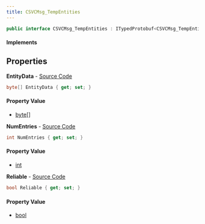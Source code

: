 ```yaml
---
title: CSVCMsg_TempEntities
---
```


```csharp
public interface CSVCMsg_TempEntities : ITypedProtobuf<CSVCMsg_TempEntities>, INativeHandle
```

#### Implements

## Properties

**EntityData** - [Source Code](https://github.com/swiftly-solution/swiftlys2/blob/master/managed/src/SwiftlyS2.Generated/Protobufs/Interfaces/CSVCMsg_TempEntities.cs#L19)

```csharp
byte[] EntityData { get; set; }
```

#### Property Value

- [byte](https://learn.microsoft.com/dotnet/api/system.byte)[]

**NumEntries** - [Source Code](https://github.com/swiftly-solution/swiftlys2/blob/master/managed/src/SwiftlyS2.Generated/Protobufs/Interfaces/CSVCMsg_TempEntities.cs#L16)

```csharp
int NumEntries { get; set; }
```

#### Property Value

- [int](https://learn.microsoft.com/dotnet/api/system.int32)

**Reliable** - [Source Code](https://github.com/swiftly-solution/swiftlys2/blob/master/managed/src/SwiftlyS2.Generated/Protobufs/Interfaces/CSVCMsg_TempEntities.cs#L13)

```csharp
bool Reliable { get; set; }
```

#### Property Value

- [bool](https://learn.microsoft.com/dotnet/api/system.boolean)

